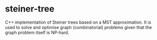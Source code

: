 # steiner-tree
C++ implementation of Steiner trees based on a MST approximation. It is used to solve and optimise graph (combinatorial) problems given that the graph problem itself is NP-hard.
